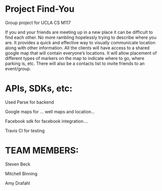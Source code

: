 # Project Find-You
Group project for UCLA CS M117

If you and your friends are meeting up in a new place it can be difficult to find 
each other. No more rambling hopelessly trying to describe where you are. It 
provides a quick and effective way to visually communicate location along with
other information. All the clients will have access to a shared google map that will
contain everyone’s locations. It will allow placement of different types of markers on
the map to indicate where to go, where parking is, etc. There will also be a contacts 
list to invite friends to an event/group.

# APIs, SDKs, etc:
Used Parse for backend

Google maps for ... well maps and location...

Facebook sdk for facebook integration....

Travis CI for testing

# TEAM MEMBERS:

Steven Beck

Mitchell Binning

Amy Drafahl
